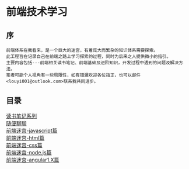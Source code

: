 # 前端技术学习

## 序
```
前端体系在我看来，是一个巨大的迷宫，有着庞大而繁杂的知识体系需要探索。
此工程旨在记录自己在前端之路上学习探索的过程，同时为后来之人提供微小的指引。
主要内容包括---前端相关读书笔记、前端基础及进阶知识，开发过程中遇到的问题及解决方法。
笔者可能个人视角有一些局限性，如有错漏欢迎各位指正，也可以邮件<louyi001@outlook.com>联系我共同进步。
```

## 目录
[读书笔记系列](https://maze1943.github.io/Front-End-Maze/读书笔记/)<br/>
[随便聊聊]()<br/>
[前端迷宫-javascript篇](https://maze1943.github.io/Front-End-Maze/前端迷宫/)<br/>
[前端迷宫-html篇](https://maze1943.github.io/Front-End-Maze/前端迷宫/)<br/>
[前端迷宫-css篇](https://maze1943.github.io/Front-End-Maze/前端迷宫/)<br/>
[前端迷宫-node.js篇](https://maze1943.github.io/Front-End-Maze/前端迷宫/)<br/>
[前端迷宫-angular1.X篇](https://maze1943.github.io/Front-End-Maze/前端迷宫/)<br/>
